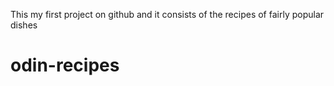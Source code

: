 This my first project on github and it consists of the recipes of fairly popular dishes
# odin-recipes
